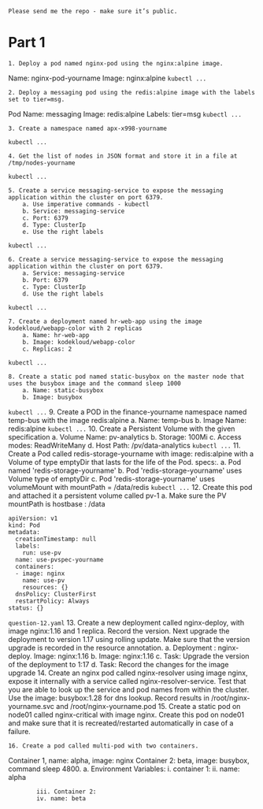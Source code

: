 ```Please make sure to write the commands you are writing as a separate document and send all of your solutions to a repository that you own.
Please send me the repo - make sure it’s public.
```

# Part 1
    1. Deploy a pod named nginx-pod using the nginx:alpine image.
Name: nginx-pod-yourname
Image: nginx:alpine
`
kubectl ...
`

    2. Deploy a messaging pod using the redis:alpine image with the labels set to tier=msg.
Pod Name: messaging
Image: redis:alpine
Labels: tier=msg
`
kubectl ...
`

    3. Create a namespace named apx-x998-yourname
`
kubectl ...
`

    4. Get the list of nodes in JSON format and store it in a file at /tmp/nodes-yourname
`
kubectl ...
`

    5. Create a service messaging-service to expose the messaging application within the cluster on port 6379.
        a. Use imperative commands - kubectl
        b. Service: messaging-service
        c. Port: 6379
        d. Type: ClusterIp
        e. Use the right labels
`
kubectl ...
`

    6. Create a service messaging-service to expose the messaging application within the cluster on port 6379.
        a. Service: messaging-service
        b. Port: 6379
        c. Type: ClusterIp
        d. Use the right labels
`
kubectl ...
`

    7. Create a deployment named hr-web-app using the image kodekloud/webapp-color with 2 replicas
        a. Name: hr-web-app
        b. Image: kodekloud/webapp-color
        c. Replicas: 2
`
kubectl ...
`

    8. Create a static pod named static-busybox on the master node that uses the busybox image and the command sleep 1000
        a. Name: static-busybox
        b. Image: busybox
`
kubectl ...
`
    9. Create a POD in the finance-yourname namespace named temp-bus with the image redis:alpine
        a. Name: temp-bus
        b. Image Name: redis:alpine
`
kubectl ...
`
    10. Create a Persistent Volume with the given specification
        a. Volume Name: pv-analytics
        b. Storage: 100Mi
        c. Access modes: ReadWriteMany
        d. Host Path: /pv/data-analytics
`
kubectl ...
`
    11. Create a Pod called redis-storage-yourname with image: redis:alpine with a Volume of type emptyDir that lasts for the life of the Pod. specs:.
        a. Pod named 'redis-storage-yourname' 
        b. Pod 'redis-storage-yourname' uses Volume type of emptyDir
        c. Pod 'redis-storage-yourname' uses volumeMount with mountPath = /data/redis
`
kubectl ...
`
    12. Create this pod and attached it a persistent volume called pv-1
        a. Make sure the PV mountPath is hostbase : /data
```
apiVersion: v1
kind: Pod
metadata:
  creationTimestamp: null
  labels:
    run: use-pv
  name: use-pvspec-yourname
  containers:
  - image: nginx
    name: use-pv
    resources: {}
  dnsPolicy: ClusterFirst
  restartPolicy: Always
status: {}
```

`
question-12.yaml
`
    13. Create a new deployment called nginx-deploy, with image nginx:1.16 and 1 replica. Record the version. Next upgrade the deployment to version 1.17 using rolling update. Make sure that the version upgrade is recorded in the resource annotation.
        a. Deployment : nginx-deploy. Image: nginx:1.16
        b. Image: nginx:1.16
        c. Task: Upgrade the version of the deployment to 1:17
        d. Task: Record the changes for the image upgrade
    14. Create an nginx pod called nginx-resolver using image nginx, expose it internally with a service called nginx-resolver-service. Test that you are able to look up the service and pod names from within the cluster. Use the image: busybox:1.28 for dns lookup. Record results in /root/nginx-yourname.svc and /root/nginx-yourname.pod
    15. Create a static pod on node01 called nginx-critical with image nginx. Create this pod on node01 and make sure that it is recreated/restarted automatically in case of a failure.

    16. Create a pod called multi-pod with two containers.
Container 1, name: alpha, image: nginx
Container 2: beta, image: busybox, command sleep 4800.
        a. Environment Variables:
            i. container 1:
            ii. name: alpha

            iii. Container 2:
            iv. name: beta

